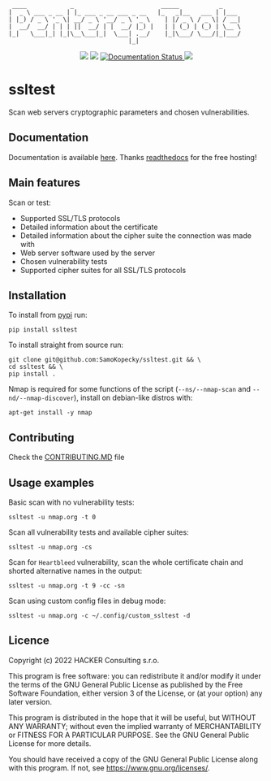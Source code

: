 ```
 ____            _                        _____           _
|  _ \ ___ _ __ | |_ ___ _ __ ___ _ __   |_   _|__   ___ | |___
| |_) / _ \ '_ \| __/ _ \ '__/ _ \ '_ \    | |/ _ \ / _ \| / __|
|  __/  __/ | | | ||  __/ | |  __/ |_) |   | | (_) | (_) | \__ \
|_|   \___|_| |_|\__\___|_|  \___| .__/    |_|\___/ \___/|_|___/
                                 |_|
```

<p align="center">
    <a href="https://pypi.org/project/ssltest/" alt="pypi">
        <img src="https://img.shields.io/pypi/v/ssltest" /></a>
    <a href="https://github.com/SamoKopecky/ssltest/blob/master/LICENSE" alt="License">
        <img src="https://img.shields.io/github/license/samokopecky/ssltest?color=blue" /></a>
    <a href='https://ssltest.readthedocs.io/en/latest/?badge=latest'>
        <img src='https://readthedocs.org/projects/ssltest/badge/?version=latest' alt='Documentation Status' />
    <a href="https://github.com/psf/black" alt="Code style: black">
        <img src="https://img.shields.io/badge/code%20style-black-000000.svg" /></a>
</a>
</p>

# ssltest

Scan web servers cryptographic parameters and chosen vulnerabilities.

## Documentation

Documentation is available [here](https://ssltest.readthedocs.io/en/latest/). Thanks [readthedocs](https://readthedocs.org/) for the free hosting!

## Main features

Scan or test:

- Supported SSL/TLS protocols
- Detailed information about the certificate
- Detailed information about the cipher suite the connection was made with
- Web server software used by the server
- Chosen vulnerability tests
- Supported cipher suites for all SSL/TLS protocols

## Installation

To install from [pypi](https://pypi.org/project/ssltest/) run:
```shell
pip install ssltest
```

To install straight from source run:
```shell
git clone git@github.com:SamoKopecky/ssltest.git && \
cd ssltest && \
pip install .
```

Nmap is required for some functions of the script (`--ns/--nmap-scan` and `--nd/--nmap-discover`), install on debian-like distros with:

```shell
apt-get install -y nmap
```

## Contributing
Check the [CONTRIBUTING.MD](CONTRIBUTING.md) file

## Usage examples

Basic scan with no vulnerability tests:

```shell
ssltest -u nmap.org -t 0
```

Scan all vulnerability tests and available cipher suites:

```shell
ssltest -u nmap.org -cs
```

Scan for `Heartbleed` vulnerability, scan the whole certificate chain and shorted alternative names in the output:

```shell
ssltest -u nmap.org -t 9 -cc -sn
```

Scan using custom config files in debug mode:

```shell
ssltest -u nmap.org -c ~/.config/custom_ssltest -d
```

## Licence

Copyright (c) 2022 HACKER Consulting s.r.o.

This program is free software: you can redistribute it and/or modify it under the terms of the GNU General Public
License as published by the Free Software Foundation, either version 3 of the License, or
(at your option) any later version.

This program is distributed in the hope that it will be useful, but WITHOUT ANY WARRANTY; without even the implied
warranty of MERCHANTABILITY or FITNESS FOR A PARTICULAR PURPOSE. See the GNU General Public License for more details.

You should have received a copy of the GNU General Public License along with this program. If not,
see <https://www.gnu.org/licenses/>.
